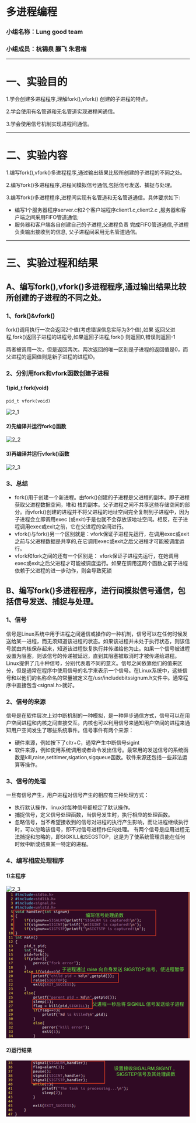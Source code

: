 # 多进程编程
### 小组名称：Lung good team
### 小组成员：杭锦泉 滕飞 朱君楷
***
# 一、实验目的
1.学会创建多进程程序,理解fork(),vfork() 创建的子进程的特点。

2.学会使用有名管道和无名管道实现进程间通信。

3.学会使用信号机制实现进程间通信。
***
# 二、实验内容
1.编写fork(),vfork()多进程程序,通过输出结果比较所创建的子进程的不同之处。

2.编写fork()多进程程序,进程间模拟信号通信,包括信号发送、捕捉与处理。

3.编写fork()多进程程序,进程间实现有名管道和无名管道通信。具体要求如下:

* 编写1个服务器程序server.c和2个客户端程序client1.c,client2.c ,服务器和客户端之间采用FIFO管道通信;
* 服务器和客户端各自创建自己的子进程,父进程负责
完成FIFO管道通信,子进程负责输出接收到的信息,
父子进程间采用无名管道通信。
***
# 三、实验过程和结果
## A、编写fork(),vfork()多进程程序,通过输出结果比较所创建的子进程的不同之处。


### 1、fork()&vfork()
fork()调用执行一次会返回2个值(考虑错误信息实际为3个值),如果
返回父进程,fork()返回子进程的进程号,如果返回子进程,fork()
则返回0,错误则返回-1

两者被调用一次，但是返回两次。两次返回的唯一区别是子进程的返回值是0，而父进程的返回值则是新子进程的进程ID。

### 2、分别用fork和vfork函数创建子进程
#### 1)pid_t fork(void)
`pid_t vfork(void)`

![2_1](https://github.com/Meleus/Lunggoodteam/blob/master/screencut/HW2/2_1.png)
#### 2)先编译并运行fork()函数
![2_2](https://github.com/Meleus/Lunggoodteam/blob/master/screencut/HW2/2_2.png)
#### 3)再编译并运行vfork()函数
![2_3](https://github.com/Meleus/Lunggoodteam/blob/master/screencut/HW2/2_3.png)
### 3、总结
* fork()用于创建一个新进程。由fork()创建的子进程是父进程的副本。即子进程获取父进程数据空间，堆和 栈的副本。父子进程之间不共享这些存储空间的部分。而vfork()创建的进程并不将父进程的地址空间完全复制到子进程中，因为子进程会立即调用exec (或exit)于是也就不会存放该地址空间。相反，在子进程调用exec或exit之前，它在父进程的空间进行。
* vfork()与fork()另一个区别就是：vfork保证子进程先运行，在调用exec或exit之前与父进程数据是共享的,在它调用exec或exit之后父进程才可能被调度运行。
* vfork和fork之间的还有一个区别是： vfork保证子进程先运行，在她调用exec或exit之后父进程才可能被调度运行。如果在调用这两个函数之前子进程依赖于父进程的进一步动作，则会导致死锁

## B、编写fork()多进程程序，进行间模拟信号通信，包括信号发送、捕捉与处理。

### 1、信号
信号是Linux系统中用于进程之间通信或操作的一种机制，信号可以在任何时候发送给某一进程，而无须知道该进程的状态。如果该进程并未处于执行状态，则该信号就由内核保存起来，知道该进程恢复执行并传递给他为止。如果一个信号被进程设置为阻塞，则该信号的传递被延迟，直到其阻塞被取消时才被传递给进程。 
Linux提供了几十种信号，分别代表着不同的意义。信号之间依靠他们的值来区分，但是通常在程序中使用信号的名字来表示一个信号。在Linux系统中，这些信号和以他们的名称命名的常量被定义在/usr/includebitssignum.h文件中。通常程序中直接包含<signal.h>就好。
### 2、信号的来源
信号是在软件层次上对中断机制的一种模拟，是一种异步通信方式，信号可以在用户空间进程和内核之间直接交互。内核也可以利用信号来通知用户空间的进程来通知用户空间发生了哪些系统事件。信号事件有两个来源：
* 硬件来源，例如按下了cltr+C，通常产生中断信号sigint
* 软件来源，例如使用系统调用或者命令发出信号。最常用的发送信号的系统函数是kill,raise,setitimer,sigation,sigqueue函数。软件来源还包括一些非法运算等操作。
 
### 3、信号的处理
一旦有信号产生，用户进程对信号产生的相应有三种处理方式：
* 执行默认操作，linux对每种信号都规定了默认操作。
* 捕捉信号，定义信号处理函数，当信号发生时，执行相应的处理函数。
* 忽略信号，当不希望接收到的信号对进程的执行产生影响，而让进程继续执行时，可以忽略该信号，即不对信号进程作任何处理。
有两个信号是应用进程无法捕捉和忽略的，即SIGKILL和SEGSTOP，这是为了使系统管理员能在任何时候中断或结束某一特定的进程。

### 4、编写相应处理程序
#### 1)主程序
![2_3](https://github.com/sanbailu360/Lunggoodteam/blob/master/screencut/HW2/2.3.png)
![2_4](https://github.com/sanbailu360/Lunggoodteam/blob/master/screencut/HW2/2.4.png)
#### 2)运行结果
![2_5](https://github.com/sanbailu360/Lunggoodteam/blob/master/screencut/HW2/2.5.png)


